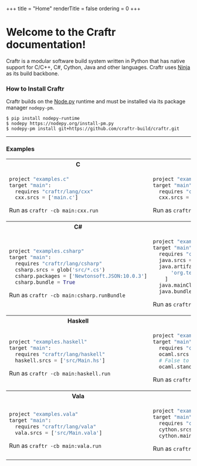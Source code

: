 +++
title = "Home"
renderTitle = false
ordering = 0
+++

# Welcome to the Craftr documentation!

Craftr is a modular software build system written in Python that has native
support for C/C++, C#, Cython, Java and other languages. Craftr uses [Ninja]
as its build backbone.

  [Ninja]: https://github.com/ninja-build/ninja

### How to Install  Craftr

  [Node.py]: https://github.com/nodepy/nodepy

Craftr builds on the [Node.py] runtime and must be installed via its package
manager `nodepy-pm`.

    $ pip install nodepy-runtime
    $ nodepy https://nodepy.org/install-pm.py
    $ nodepy-pm install git+https://github.com/craftr-build/craftr.git

---

### Examples

<table>
<tr><th>C</th><th>C++</th></tr>
<tr>
<td>

```python
project "examples.c"
target "main":
  requires "craftr/lang/cxx"
  cxx.srcs = ['main.c']
```

Run as `craftr -cb main:cxx.run`
</td>
<td>

```python
project "examples.cpp"
target "main":
  requires "craftr/lang/cxx"
  cxx.srcs = ['main.cpp']
```

Run as `craftr -cb main:cxx.run`
</td>
  </tr>
  <tr><th>C#</th><th>Java</th></tr>
  <tr>
    <td>

```python
project "examples.csharp"
target "main":
  requires "craftr/lang/csharp"
  csharp.srcs = glob('src/*.cs')
  csharp.packages = ['Newtonsoft.JSON:10.0.3']
  csharp.bundle = True
```

Run as `craftr -cb main:csharp.runBundle`
</td>
    <td>

```python
project "examples.java"
target "main":
  requires "craftr/lang/java"
  java.srcs = glob('src/**/*.java')
  java.artifacts = [
      'org.tensorflow:tensorflow:1.4.0'
    ]
  java.mainClass = 'Main'
  java.bundleType = 'merge'  # Or 'onejar'
```

Run as `craftr -cb main:java.runBundle`
</td>
  </tr>
  <tr><th>Haskell</th><th>OCaml</th></tr>
  <tr>
    <td>

```python
project "examples.haskell"
target "main":
  requires "craftr/lang/haskell"
  haskell.srcs = ['src/Main.hs']
```

Run as `craftr -cb main:haskell.run`
</td>
    <td>

```python
project "examples.ocaml"
target "main":
  requires "craftr/lang/ocaml"
  ocaml.srcs = ['src/Main.ml']
  # False to produce an OCaml bytecode file
  ocaml.standalone = True
```

Run as `craftr -cb main:ocaml.run`
</td>
  </tr>
  <tr><th>Vala</th><th>Cython</th></tr>
  <tr>
    <td>

```python
project "examples.vala"
target "main":
  requires "craftr/lang/vala"
  vala.srcs = ['src/Main.vala']
```

Run as `craftr -cb main:vala.run`
</td>
    <td>

```python
project "example.cython"
target "main":
  requires "craftr/lang/cython"
  cython.srcs = ['src/Primes.pyx']
  cython.main = ['src/Main.pyx']
```

Run as `craftr -cb main/Main:cxx.run`
</td>
  </tr>
</table>
